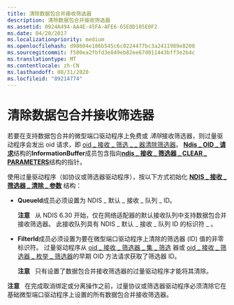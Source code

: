 ```yaml
---
title: 清除数据包合并接收筛选器
description: 清除数据包合并接收筛选器
ms.assetid: 0924A494-AA4E-45FA-AFE6-65E0D105E0F2
ms.date: 04/20/2017
ms.localizationpriority: medium
ms.openlocfilehash: d98604e186b545c6c0224477bc3a2411989e8208
ms.sourcegitcommit: f500ea2fbfd3e849eb82ee67d011443bff3e2b4c
ms.translationtype: MT
ms.contentlocale: zh-CN
ms.lasthandoff: 08/31/2020
ms.locfileid: "89214774"
---
```

# <a name="clearing-packet-coalescing-receive-filters"></a>清除数据包合并接收筛选器


若要在支持数据包合并的微型端口驱动程序上免费或 *清除*接收筛选器，则过量驱动程序会发出 oid 请求，即 [oid \_ 接收 \_ 筛选 \_ \_ 器清除筛选器](./oid-receive-filter-clear-filter.md)。 [**Ndis \_ OID \_ 请求**](/windows-hardware/drivers/ddi/ndis/ns-ndis-_ndis_oid_request)结构的**InformationBuffer**成员包含指向[**ndis \_ 接收 \_ 筛选器 \_ CLEAR \_ PARAMETERS**](/windows-hardware/drivers/ddi/ntddndis/ns-ntddndis-_ndis_receive_filter_clear_parameters)结构的指针。

使用过量驱动程序（如协议或筛选器驱动程序），按以下方式初始化 [**NDIS \_ 接收 \_ 筛选器 \_ 清除 \_ 参数**](/windows-hardware/drivers/ddi/ntddndis/ns-ntddndis-_ndis_receive_filter_clear_parameters) 结构：

-   **QueueId**成员必须设置为 NDIS \_ 默认 \_ 接收 \_ 队列 \_ ID。

    **注意**   从 NDIS 6.30 开始，仅在网络适配器的默认接收队列中支持数据包合并接收筛选器。 此接收队列具有 NDIS \_ 默认 \_ 接收 \_ 队列 ID 的标识符 \_ 。

     

-   **FilterId**成员必须设置为要在微型端口驱动程序上清除的筛选器 (ID) 值的非零标识符。 过量驱动程序从 [oid \_ 接收 \_ 筛选器 \_ 集 \_ 筛选](./oid-receive-filter-set-filter.md) 器或 [oid \_ 接收 \_ 筛选器 \_ 枚举 \_ 筛选器](./oid-receive-filter-enum-filters.md)的早期 OID 方法请求获取了筛选器 ID。

    **注意**   只有设置了数据包合并接收筛选器的过量驱动程序才能将其清除。

     

**注意**   在完成取消绑定或分离操作之前，过量协议或筛选器驱动程序必须清除它在基础微型端口驱动程序上设置的所有数据包合并接收筛选器。

 

 

